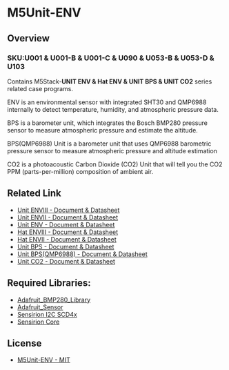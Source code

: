 # M5Unit-ENV

## Overview

### SKU:U001 & U001-B & U001-C & U090 & U053-B & U053-D & U103

Contains M5Stack-**UNIT ENV & Hat ENV & UNIT BPS & UNIT CO2** series related case programs.

ENV is an environmental sensor with integrated SHT30 and QMP6988 internally to detect temperature, humidity, and atmospheric pressure data.

BPS is a barometer unit, which integrates the Bosch BMP280 pressure sensor to measure atmospheric pressure and estimate the altitude.

BPS(QMP6988) Unit is a barometer unit that uses QMP6988 barometric pressure sensor to measure atmospheric pressure and altitude estimation

CO2 is a photoacoustic Carbon Dioxide (CO2) Unit that will tell you the CO2 PPM (parts-per-million) composition of ambient air.

## Related Link

- [Unit ENVIII - Document & Datasheet](https://docs.m5stack.com/en/unit/envIII)
- [Unit ENVII - Document & Datasheet](https://docs.m5stack.com/en/unit/envII)
- [Unit ENV - Document & Datasheet](https://docs.m5stack.com/en/unit/env)
- [Hat ENVIII - Document & Datasheet](https://docs.m5stack.com/en/hat/hat_envIII)
- [Hat ENVII - Document & Datasheet](https://docs.m5stack.com/en/hat/hat_envII)
- [Unit BPS - Document & Datasheet](https://docs.m5stack.com/en/unit/bps)
- [Unit BPS(QMP6988) - Document & Datasheet](https://docs.m5stack.com/en/unit/BPS(QMP6988))
- [Unit CO2 - Document & Datasheet](https://docs.m5stack.com/en/unit/co2)

## Required Libraries:

- [Adafruit_BMP280_Library](https://github.com/adafruit/Adafruit_BMP280_Library)
- [Adafruit_Sensor](https://github.com/adafruit/Adafruit_Sensor)
- [Sensirion I2C SCD4x](https://github.com/Sensirion/arduino-i2c-scd4x)
- [Sensirion Core](https://github.com/Sensirion/arduino-core)

## License

- [M5Unit-ENV - MIT](LICENSE)
